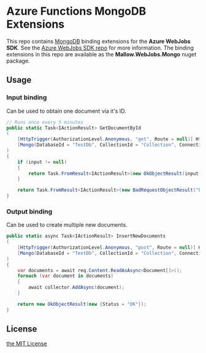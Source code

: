 # Azure Functions MongoDB Extensions

This repo contains [MongoDB](https://www.mongodb.com/) binding extensions for the **Azure WebJobs SDK**. See the [Azure WebJobs SDK repo](https://github.com/Azure/azure-webjobs-sdk) for more information. The binding extensions in this repo are available as the **Mallow.WebJobs.Mongo** nuget package.

## Usage

### Input binding

Can be used to obtain one document via it's ID.

```csharp
// Runs once every 5 minutes
public static Task<IActionResult> GetDocumentById
(
    [HttpTrigger(AuthorizationLevel.Anonymous, "get", Route = null)] HttpRequest req,
    [Mongo(DatabaseId = "TestDb", CollectionId = "Collection", ConnectionString = "%ConnectionString%", Id = "{Query.id}")] Document input
)
{
    if (input != null)
    {
        return Task.FromResult<IActionResult>(new OkObjectResult(input));
    }

    return Task.FromResult<IActionResult>(new BadRequestObjectResult("Document not found"));
}
```

### Output binding

Can be used to create multiple new documents.

```csharp
public static async Task<IActionResult> InsertNewDocuments
(
    [HttpTrigger(AuthorizationLevel.Anonymous, "post", Route = null)] HttpRequestMessage  req,
    [Mongo(DatabaseId = "TestDb", CollectionId = "Collection", ConnectionString = "%MongoConnectionString%")] IAsyncCollector<AsyncCollectorTestDocument> collector
)
{
    var documents = await req.Content.ReadAsAsync<Document[]>();
    foreach (var document in documents)
    {
        await collector.AddAsync(document);
    }

    return new OkObjectResult(new {Status = "OK"});
}
```

## License

[the MIT License](LICENSE)